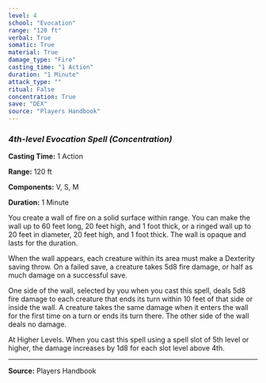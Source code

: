 ```yaml
---
level: 4
school: "Evocation"
range: "120 ft"
verbal: True
somatic: True
material: True
damage_type: "Fire"
casting_time: "1 Action"
duration: "1 Minute"
attack_type: ""
ritual: False
concentration: True
save: "DEX"
source: "Players Handbook"
---
```


### *4th-level Evocation Spell* *(Concentration)*

**Casting Time:** 1 Action

**Range:** 120 ft

**Components:** V, S, M

**Duration:** 1 Minute

You create a wall of fire on a solid surface within range. You can make the wall up to 60 feet long, 20 feet high, and 1 foot thick, or a ringed wall up to 20 feet in diameter, 20 feet high, and 1 foot thick. The wall is opaque and lasts for the duration.
 
 When the wall appears, each creature within its area must make a Dexterity saving throw. On a failed save, a creature takes 5d8 fire damage, or half as much damage on a successful save.
 
 One side of the wall, selected by you when you cast this spell, deals 5d8 fire damage to each creature that ends its turn within 10 feet of that side or inside the wall. A creature takes the same damage when it enters the wall for the first time on a turn or ends its turn there. The other side of the wall deals no damage.
 
 At Higher Levels. When you cast this spell using a spell slot of 5th level or higher, the damage increases by 1d8 for each slot level above 4th.

---
**Source:** Players Handbook
